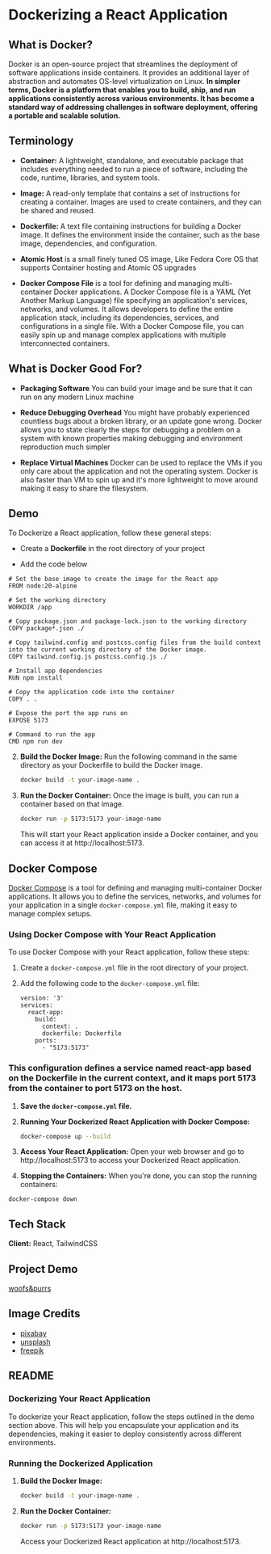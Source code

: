# Dockerizing a React Application

## What is Docker?

Docker is an open-source project that streamlines the deployment of software applications inside containers. It provides an additional layer of abstraction and automates OS-level virtualization on Linux.
**In simpler terms, Docker is a platform that enables you to build, ship, and run applications consistently across various environments. It has become a standard way of addressing challenges in software deployment, offering a portable and scalable solution.**

## Terminology

- **Container:** A lightweight, standalone, and executable package that includes everything needed to run a piece of software, including the code, runtime, libraries, and system tools.

- **Image:** A read-only template that contains a set of instructions for creating a container. Images are used to create containers, and they can be shared and reused.

- **Dockerfile:** A text file containing instructions for building a Docker image. It defines the environment inside the container, such as the base image, dependencies, and configuration.

- **Atomic Host** is a small finely tuned OS image, Like Fedora Core OS that supports Container hosting and Atomic OS upgrades

- **Docker Compose File** is a tool for defining and managing multi-container Docker applications. A Docker Compose file is a YAML (Yet Another Markup Language) file specifying an application's services, networks, and volumes. It allows developers to define the entire application stack, including its dependencies, services, and configurations in a single file. With a Docker Compose file, you can easily spin up and manage complex applications with multiple interconnected containers.

## What is Docker Good For?

- **Packaging Software** You can build your image and be sure that it can run on any modern Linux machine

- **Reduce Debugging Overhead** You might have probably experienced countless bugs about a broken library, or an update gone wrong. Docker allows you to state clearly the steps for debugging a problem on a system with known properties making debugging and environment reproduction much simpler

- **Replace Virtual Machines** Docker can be used to replace the VMs if you only care about the application and not the operating system. Docker is also faster than VM to spin up and it's more lightweight to move around making it easy to share the filesystem.

## Demo

To Dockerize a React application, follow these general steps:

- Create a **Dockerfile**  in the root directory of your project
 
 - Add the code below 
```
# Set the base image to create the image for the React app
FROM node:20-alpine

# Set the working directory
WORKDIR /app

# Copy package.json and package-lock.json to the working directory
COPY package*.json ./

# Copy tailwind.config and postcss.config files from the build context into the current working directory of the Docker image.
COPY tailwind.config.js postcss.config.js ./

# Install app dependencies
RUN npm install

# Copy the application code into the container
COPY . .

# Expose the port the app runs on
EXPOSE 5173

# Command to run the app
CMD npm run dev
```

2. **Build the Docker Image:**
   Run the following command in the same directory as your Dockerfile to build the Docker image.

   ```bash
   docker build -t your-image-name .
   ```

3. **Run the Docker Container:**
   Once the image is built, you can run a container based on that image.

   ```bash
   docker run -p 5173:5173 your-image-name
   ```

   This will start your React application inside a Docker container, and you can access it at http://localhost:5173.

## Docker Compose

[Docker Compose](https://docs.docker.com/compose/) is a tool for defining and managing multi-container Docker applications. It allows you to define the services, networks, and volumes for your application in a single `docker-compose.yml` file, making it easy to manage complex setups.

### Using Docker Compose with Your React Application

To use Docker Compose with your React application, follow these steps:

1. Create a `docker-compose.yml` file in the root directory of your project.

2. Add the following code to the `docker-compose.yml` file:

   ```
   version: '3'
   services:
     react-app:
       build:
         context: .
         dockerfile: Dockerfile
       ports:
         - "5173:5173"
 ### This configuration defines a service named react-app based on the Dockerfile in the current context, and it maps port 5173 from the container to port 5173 on the host.
1. **Save the `docker-compose.yml` file.**

2. **Running Your Dockerized React Application with Docker Compose:**
   ```bash
   docker-compose up --build
3. **Access Your React Application:**
  Open your web browser and go to http://localhost:5173 to access your Dockerized React application.
4. **Stopping the Containers:**
When you're done, you can stop the running containers:
```
docker-compose down
```

## Tech Stack

**Client:** React, TailwindCSS

## Project Demo
[woofs&purrs](https://pet-ruby.vercel.app/)
## Image Credits
- [pixabay](https://pixabay.com/)
- [unsplash](https://unsplash.com/)
- [freepik](https://www.freepik.com/)

## README

### Dockerizing Your React Application

To dockerize your React application, follow the steps outlined in the demo section above. This will help you encapsulate your application and its dependencies, making it easier to deploy consistently across different environments.

### Running the Dockerized Application

1. **Build the Docker Image:**
   ```bash
   docker build -t your-image-name .
   ```

2. **Run the Docker Container:**
   ```bash
   docker run -p 5173:5173 your-image-name
   ```

   Access your Dockerized React application at http://localhost:5173.

